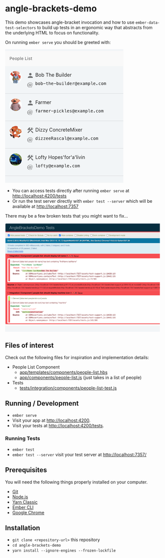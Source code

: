 # angle-brackets-demo

This demo showcases angle-bracket invocation and how to use `ember-data-test-selectors`
to build up tests in an ergonomic way that abstracts from the underlying HTML to
focus on functionality.

On running `ember serve` you should be greeted with:

![homepage](docs/homepage.png)

- You can access tests directly after running `ember serve` at [http://localhost:4200/tests](http://localhost:4200/tests)
- Or run the test server directly with `ember test --server` which will be available at [http://localhost:7357](http://localhost:7357)


There may be a few broken tests that you might want to fix...

![broken tests](docs/broken-tests.png)

## Files of interest
Check out the following files for inspiration and implementation details:

- People List Component
  - [app/templates/components/people-list.hbs](./app/templates/components/people-list.hbs)
  - [app/components/people-list.js](./app/components/people-list.js) (just takes in a list of people)
- Tests
  - [tests/integration/components/people-list-test.js](tests/integration/components/people-list-test.js)


## Running / Development

* `ember serve`
* Visit your app at [http://localhost:4200](http://localhost:4200).
* Visit your tests at [http://localhost:4200/tests](http://localhost:4200/tests).

### Running Tests

* `ember test`
* `ember test --server` visit your test server at [http://localhost:7357/](http://localhost:7357/)

## Prerequisites

You will need the following things properly installed on your computer.

* [Git](https://git-scm.com/)
* [Node.js](https://nodejs.org/)
* [Yarn Classic](https://classic.yarnpkg.com/en/docs/install)
* [Ember CLI](https://ember-cli.com/)
* [Google Chrome](https://google.com/chrome/)

## Installation

* `git clone <repository-url>` this repository
* `cd angle-brackets-demo`
* `yarn install --ignore-engines --frozen-lockfile`

